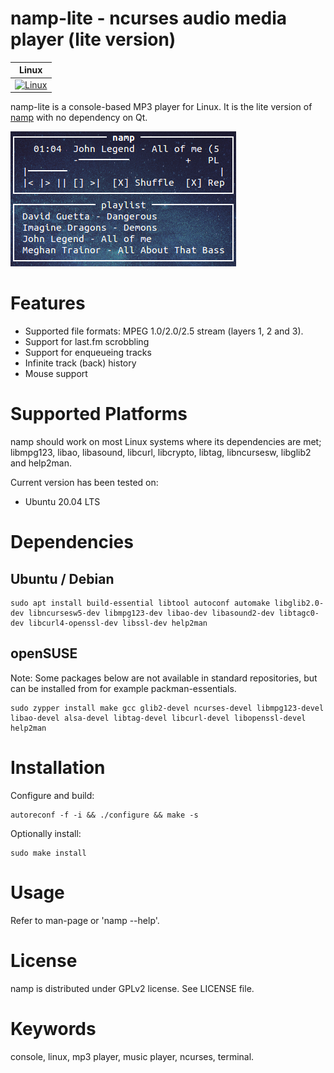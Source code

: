 namp-lite - ncurses audio media player (lite version)
=====================================================

| **Linux** |
|-----------|
| [![Linux](https://github.com/d99kris/namp-lite/workflows/Linux/badge.svg)](https://github.com/d99kris/namp-lite/actions?query=workflow%3ALinux) |

namp-lite is a console-based MP3 player for Linux. It is the lite version of
[namp](https://github.com/d99kris/namp) with no dependency on Qt.

![namp screenshot](/doc/namp-screenshot.png)

Features
========
- Supported file formats: MPEG 1.0/2.0/2.5 stream (layers 1, 2 and 3).
- Support for last.fm scrobbling
- Support for enqueueing tracks
- Infinite track (back) history
- Mouse support

Supported Platforms
===================
namp should work on most Linux systems where its dependencies are met;
libmpg123, libao, libasound, libcurl, libcrypto, libtag, libncursesw, libglib2 and help2man.

Current version has been tested on:
- Ubuntu 20.04 LTS

Dependencies
============

Ubuntu / Debian
---------------

    sudo apt install build-essential libtool autoconf automake libglib2.0-dev libncursesw5-dev libmpg123-dev libao-dev libasound2-dev libtagc0-dev libcurl4-openssl-dev libssl-dev help2man

openSUSE
--------
Note: Some packages below are not available in standard repositories, but can be installed from for example packman-essentials.

    sudo zypper install make gcc glib2-devel ncurses-devel libmpg123-devel libao-devel alsa-devel libtag-devel libcurl-devel libopenssl-devel help2man

Installation
============
Configure and build:

    autoreconf -f -i && ./configure && make -s

Optionally install:

    sudo make install

Usage
=====
Refer to man-page or 'namp --help'.

License
=======
namp is distributed under GPLv2 license. See LICENSE file.

Keywords
========
console, linux, mp3 player, music player, ncurses, terminal.

